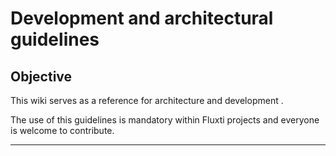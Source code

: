 #  Development and architectural  guidelines

## Objective

This wiki serves as a reference for architecture and development .

The use of this guidelines is mandatory within Fluxti projects and everyone is welcome to contribute.

---
